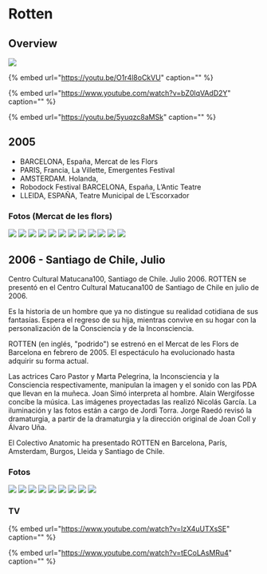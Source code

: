 # Rotten

## Overview

![](../../.gitbook/assets/ca-rotten-foto-1-.jpg)

{% embed url="https://youtu.be/O1r4l8oCkVU" caption="" %}

{% embed url="https://www.youtube.com/watch?v=bZ0lqVAdD2Y" caption="" %}

{% embed url="https://youtu.be/5yuqzc8aMSk" caption="" %}

## 2005

* BARCELONA, España, Mercat de les Flors 
* PARIS, Francia, La Villette, Emergentes Festival 
* AMSTERDAM. Holanda, 
* Robodock Festival BARCELONA, España, L’Antic Teatre 
* LLEIDA, ESPAÑA, Teatre Municipal de L’Escorxador

### Fotos \(Mercat de les flors\)

![](../../.gitbook/assets/ca-2005-02-rotten-bcn-mercat-de-las-flors-1-.jpg) ![](../../.gitbook/assets/ca-2005-02-rotten-bcn-mercat-de-las-flors-2-.jpg) ![](../../.gitbook/assets/ca-2005-02-rotten-bcn-mercat-de-las-flors-3-.jpg) ![](../../.gitbook/assets/ca-2005-02-rotten-bcn-mercat-de-las-flors-4-.jpg) ![](../../.gitbook/assets/ca-2005-02-rotten-bcn-mercat-de-las-flors-5-.jpg) ![](../../.gitbook/assets/ca-2005-02-rotten-bcn-mercat-de-las-flors-6-.jpg) ![](../../.gitbook/assets/ca-2005-02-rotten-bcn-mercat-de-las-flors-7-.jpg) ![](../../.gitbook/assets/ca-2005-02-rotten-bcn-mercat-de-las-flors-8-.jpg) ![](../../.gitbook/assets/ca-2005-02-rotten-bcn-mercat-de-las-flors-9-.jpg) ![](../../.gitbook/assets/ca-2005-02-rotten-bcn-mercat-de-las-flors-10-.jpg) ![](../../.gitbook/assets/ca-2005-02-rotten-bcn-mercat-de-las-flors-11-.jpg) ![](../../.gitbook/assets/ca-2005-02-rotten-bcn-mercat-de-las-flors-12-.jpg)

## 2006 - Santiago de Chile, Julio

Centro Cultural Matucana100, Santiago de Chile. Julio 2006. ROTTEN se presentó en el Centro Cultural Matucana100 de Santiago de Chile en julio de 2006.

Es la historia de un hombre que ya no distingue su realidad cotidiana de sus fantasías. Espera el regreso de su hija, mientras convive en su hogar con la personalización de la Consciencia y de la Inconsciencia.

ROTTEN \(en inglés, "podrido"\) se estrenó en el Mercat de les Flors de Barcelona en febrero de 2005. El espectáculo ha evolucionado hasta adquirir su forma actual.

Las actrices Caro Pastor y Marta Pelegrina, la Inconsciencia y la Consciencia respectivamente, manipulan la imagen y el sonido con las PDA que llevan en la muñeca. Joan Simó interpreta al hombre. Alain Wergifosse concibe la música. Las imágenes proyectadas las realizó Nicolás García. La iluminación y las fotos están a cargo de Jordi Torra. Jorge Raedó revisó la dramaturgia, a partir de la dramaturgia y la dirección original de Joan Coll y Álvaro Uña.

El Colectivo Anatomic ha presentado ROTTEN en Barcelona, París, Amsterdam, Burgos, Lleida y Santiago de Chile.

### Fotos

![](../../.gitbook/assets/ca-2006-06-rotten-chile-matucana-100-9-.jpg) ![](../../.gitbook/assets/ca-2006-06-rotten-chile-matucana-100-1-.jpg) ![](../../.gitbook/assets/ca-2006-06-rotten-chile-matucana-100-2-.jpg) ![](../../.gitbook/assets/ca-2006-06-rotten-chile-matucana-100-3-.jpg) ![](../../.gitbook/assets/ca-2006-06-rotten-chile-matucana-100-4-.jpg) ![](../../.gitbook/assets/ca-2006-06-rotten-chile-matucana-100-5-.jpg) ![](../../.gitbook/assets/ca-2006-06-rotten-chile-matucana-100-6-.jpg) ![](../../.gitbook/assets/ca-2006-06-rotten-chile-matucana-100-7-.jpg) ![](../../.gitbook/assets/ca-2006-06-rotten-chile-matucana-100-8-.jpg)

### TV

{% embed url="https://www.youtube.com/watch?v=lzX4uUTXsSE" caption="" %}

{% embed url="https://www.youtube.com/watch?v=tECoLAsMRu4" caption="" %}

